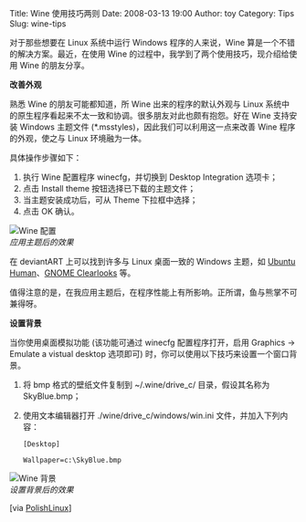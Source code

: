 Title: Wine 使用技巧两则
Date: 2008-03-13 19:00
Author: toy
Category: Tips
Slug: wine-tips

对于那些想要在 Linux 系统中运行 Windows 程序的人来说，Wine
算是一个不错的解决方案。最近，在使用 Wine
的过程中，我学到了两个使用技巧，现介绍给使用 Wine 的朋友分享。

**改善外观**

熟悉 Wine 的朋友可能都知道，所 Wine 出来的程序的默认外观与 Linux
系统中的原生程序看起来不太一致和协调。很多朋友对此也颇有抱怨。好在 Wine
支持安装 Windows 主题文件 (*.msstyles)，因此我们可以利用这一点来改善
Wine 程序的外观，使之与 Linux 环境融为一体。

具体操作步骤如下：

1.  执行 Wine 配置程序 winecfg，并切换到 Desktop Integration 选项卡；
2.  点击 Install theme 按钮选择已下载的主题文件；
3.  当主题安装成功后，可从 Theme 下拉框中选择；
4.  点击 OK 确认。

![Wine 配置](http://i.linuxtoy.org/i/2008/03/wine1.png)  
*应用主题后的效果*

在 deviantART 上可以找到许多与 Linux 桌面一致的 Windows 主题，如 [Ubuntu
Human](http://fioressj.deviantart.com/art/Human-for-Windows-37743373)、[GNOME
Clearlooks](http://ksaad.deviantart.com/art/ClearLooks-2-RC1-27877459)
等。

值得注意的是，在我应用主题后，在程序性能上有所影响。正所谓，鱼与熊掌不可兼得呀。

**设置背景**

当你使用桌面模拟功能 (该功能可通过 winecfg 配置程序打开，启用 Graphics →
Emulate a vistual desktop 选项即可)
时，你可以使用以下技巧来设置一个窗口背景。

1.  将 bmp 格式的壁纸文件复制到 ~/.wine/drive\_c/ 目录，假设其名称为
    SkyBlue.bmp；
2.  使用文本编辑器打开 ./wine/drive\_c/windows/win.ini
    文件，并加入下列内容：

        [Desktop]

        Wallpaper=c:\SkyBlue.bmp

![Wine 背景](http://i.linuxtoy.org/i/2008/03/wine2.png)  
*设置背景后的效果*

[via
[PolishLinux](http://polishlinux.org/apps/window-managers/wine-improving-look-and-feel/)]
